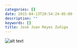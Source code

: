 ```yaml
---
categories: []
date: 2015-04-13T20:54:24-05:00
description: ""
keywords: []
title: José Juan Reyes Zuñiga
---
```


![alt text][Avatar]

<script src="//platform.linkedin.com/in.js" type="text/javascript"></script>
<script type="IN/MemberProfile" data-id="https://mx.linkedin.com/in/neodevelop" data-format="inline"></script>

[avatar]: http://www.gravatar.com/avatar/3b07bc3f178a53cbfdc3a81755256c99 "José Juan Reyes Zuñiga"